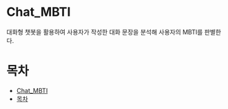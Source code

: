 # Chat_MBTI
대화형 챗봇을 활용하여 사용자가 작성한 대화 문장을 분석해 사용자의 MBTI를 판별한다.

# 목차
<!-- TOC -->

- [Chat_MBTI](#프로젝트-소개)
- [목차](#목차)

<!-- /TOC -->
